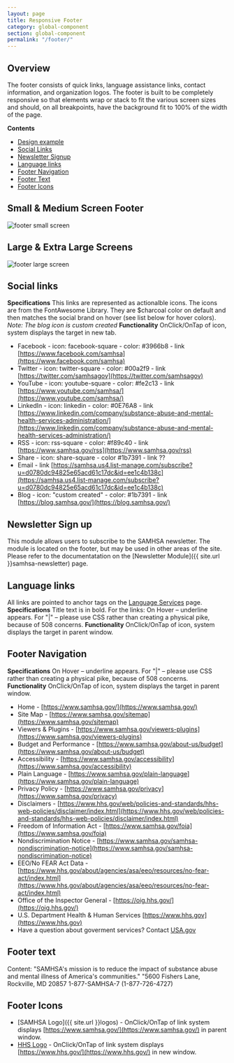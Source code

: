 ```yaml
---
layout: page
title: Responsive Footer
category: global-component
section: global-component
permalink: "/footer/"
---
```


## Overview
The footer consists of quick links, language assistance links, contact information, and organization logos. The footer is built to be completely responsive so that elements wrap or stack to fit the various screen sizes and should, on all breakpoints, have the background fit to 100% of the width of the page.

**Contents**
- [Design example](#design)
- [Social Links](#social)
- [Newsletter Signup](#newsletter)
- [Language links](#language)
- [Footer Navigation](#nav)
- [Footer Text](#text)
- [Footer Icons](#icons)

<a name="design"></a>
## Small & Medium Screen Footer
![footer small screen](../assets/img/footer/sm-footer.png)


## Large & Extra Large Screens
![footer large screen](../assets/img/footer/lg-footer.png)

<a name="social"></a>
## Social links
**Specifications**
This links are represented as actionalble icons. The icons are from the FontAwesome Library. They are $charcoal color on default and then matches the social brand on hover (see list below for hover colors). _Note: The blog icon is custom created_
**Functionality** OnClick/OnTap of icon, system displays the target in new tab.
- Facebook - icon: facebook-square - color: #3966b8 - link [https://www.facebook.com/samhsa](https://www.facebook.com/samhsa)
- Twitter - icon: twitter-square - color: #00a2f9 - link [https://twitter.com/samhsagov](https://twitter.com/samhsagov)
- YouTube - icon: youtube-square - color: #fe2c13 - link [https://www.youtube.com/samhsa/](https://www.youtube.com/samhsa/)
- LinkedIn -  icon: linkedin - color: #0E76A8 - link [https://www.linkedin.com/company/substance-abuse-and-mental-health-services-administration/](https://www.linkedin.com/company/substance-abuse-and-mental-health-services-administration/)
- RSS - icon: rss-square - color: #f89c40 - link [https://www.samhsa.gov/rss](https://www.samhsa.gov/rss)
- Share - icon: share-square - color #1b7391 - link ??
- Email - link [https://samhsa.us4.list-manage.com/subscribe?u=d0780dc94825e65acd61c17dc&id=ee1c4b138c](https://samhsa.us4.list-manage.com/subscribe?u=d0780dc94825e65acd61c17dc&id=ee1c4b138c)
- Blog - icon: "custom created" - color: #1b7391 - link [https://blog.samhsa.gov/](https://blog.samhsa.gov/)

<a name="newsletter"></a>
## Newsletter Sign up
This module allows users to subscribe to the SAMHSA newsletter. The module is located on the footer, but may be used in other areas of the site. Please refer to the documentatation on the [Newsletter Module]({{ site.url }}samhsa-newsletter) page.


<a name="language"></a>
## Language links
All links are pointed to anchor tags on the [Language Services](https://www.samhsa.gov/language-assistance-services) page.
**Specifications**
Title text is in bold.
For the links: On Hover – underline appears.
For "|" – please use CSS rather than creating a physical pike, because of 508 concerns.
**Functionality** OnClick/OnTap of icon, system displays the target in parent window.

<a name="nav"></a>
## Footer Navigation
**Specifications**
On Hover – underline appears.
For "|" – please use CSS rather than creating a physical pike, because of 508 concerns.
**Functionality** OnClick/OnTap of icon, system displays the target in parent window.

- Home - [https://www.samhsa.gov/](https://www.samhsa.gov/)
- Site Map - [https://www.samhsa.gov/sitemap](https://www.samhsa.gov/sitemap)
- Viewers & Plugins - [https://www.samhsa.gov/viewers-plugins](https://www.samhsa.gov/viewers-plugins)
- Budget and Performance - [https://www.samhsa.gov/about-us/budget](https://www.samhsa.gov/about-us/budget)
- Accessibility - [https://www.samhsa.gov/accessibility](https://www.samhsa.gov/accessibility)
- Plain Language - [https://www.samhsa.gov/plain-language](https://www.samhsa.gov/plain-language)
- Privacy Policy - [https://www.samhsa.gov/privacy](https://www.samhsa.gov/privacy)
- Disclaimers - [https://www.hhs.gov/web/policies-and-standards/hhs-web-policies/disclaimer/index.html](https://www.hhs.gov/web/policies-and-standards/hhs-web-policies/disclaimer/index.html)
- Freedom of Information Act - [https://www.samhsa.gov/foia](https://www.samhsa.gov/foia)
- Nondiscrimination Notice - [https://www.samhsa.gov/samhsa-nondiscrimination-notice](https://www.samhsa.gov/samhsa-nondiscrimination-notice)
- EEO/No FEAR Act Data - [https://www.hhs.gov/about/agencies/asa/eeo/resources/no-fear-act/index.html](https://www.hhs.gov/about/agencies/asa/eeo/resources/no-fear-act/index.html)
- Office of the Inspector General - [https://oig.hhs.gov/](https://oig.hhs.gov/)
- U.S. Department Health & Human Services [https://www.hhs.gov](https://www.hhs.gov)
- Have a question about goverment services? Contact [USA.gov](https://www.usa.gov)

<a name="text"></a>
## Footer text
Content:
  "SAMHSA's mission is to reduce the impact of substance abuse and mental illness of America's communities."
  "5600 Fishers Lane, Rockville, MD 20857
  1-877-SAMHSA-7 (1-877-726-4727)

<a name="icons"></a>
## Footer Icons
- [SAMHSA Logo]({{ site.url }}logos) - OnClick/OnTap of link system displays [https://www.samhsa.gov/](https://www.samhsa.gov/) in parent window.
- [HHS Logo](https://www.hhs.gov/web/policies-and-standards/web-policies/logo-seal-and-symbol-policies/index.html) - OnClick/OnTap of link system displays [https://www.hhs.gov/](https://www.hhs.gov/) in new window.

